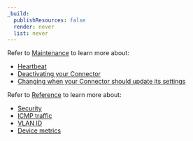 ```yaml
---
_build:
  publishResources: false
  render: never
  list: never
---
```


Refer to [Maintenance](/magic-wan/configuration/connector/maintenance/) to learn more about:
- [Heartbeat](/magic-wan/configuration/connector/maintenance/#heartbeat)
- [Deactivating your Connector](/magic-wan/configuration/connector/maintenance/#deactivate-magic-wan-connector)
- [Changing when your Connector should update its settings](/magic-wan/configuration/connector/maintenance/#change-when-connector-should-update-its-settings)

Refer to [Reference](/magic-wan/configuration/connector/reference/) to learn more about:
- [Security](/magic-wan/configuration/connector/reference/#security-and-other-information)
- [ICMP traffic](/magic-wan/configuration/connector/reference/#icmp-traffic)
- [VLAN ID](/magic-wan/configuration/connector/reference/#vlan-id)
- [Device metrics](/magic-wan/configuration/connector/reference/#device-metrics)